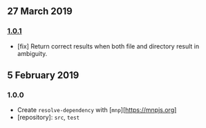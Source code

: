 ## 27 March 2019

### [1.0.1](https://github.com/artdecocode/resolve-dependency/compare/v1.0.0...v1.0.1)

- [fix] Return correct results when both file and directory result in ambiguity.

## 5 February 2019

### 1.0.0

- Create `resolve-dependency` with [`mnp`][https://mnpjs.org]
- [repository]: `src`, `test`
